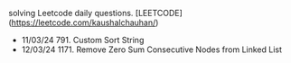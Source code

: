 solving Leetcode daily questions.
[LEETCODE] (https://leetcode.com/kaushalchauhan/)

- 11/03/24 791. Custom Sort String
- 12/03/24 1171. Remove Zero Sum Consecutive Nodes from Linked List
